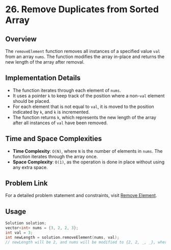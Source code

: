 # 26. Remove Duplicates from Sorted Array

## Overview
The `removeElement` function removes all instances of a specified value `val` from an array `nums`. The function modifies the array in-place and returns the new length of the array after removal.

## Implementation Details
- The function iterates through each element of `nums`.
- It uses a pointer `k` to keep track of the position where a non-`val` element should be placed.
- For each element that is not equal to `val`, it is moved to the position indicated by `k`, and `k` is incremented.
- The function returns `k`, which represents the new length of the array after all instances of `val` have been removed.

## Time and Space Complexities
- **Time Complexity**: `O(N)`, where `N` is the number of elements in `nums`. The function iterates through the array once.
- **Space Complexity**: `O(1)`, as the operation is done in place without using any extra space.

## Problem Link
For a detailed problem statement and constraints, visit [Remove Element](https://leetcode.com/problems/remove-duplicates-from-sorted-array/description/?tab=Description).

## Usage
```cpp
Solution solution;
vector<int> nums = {3, 2, 2, 3};
int val = 3;
int newLength = solution.removeElement(nums, val);
// newLength will be 2, and nums will be modified to {2, 2, _, _}, where _ indicates unused positions.
